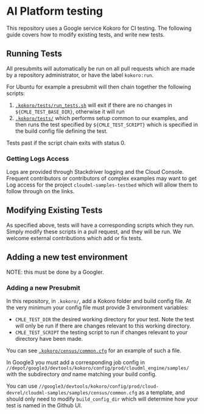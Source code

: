 # AI Platform testing

This repository uses a Google service Kokoro for CI testing. The following guide covers how to modify existing tests, and write new tests.

## Running Tests

All presubmits will automatically be run on all pull requests which are made by a repository administrator, or have the label `kokoro:run`.

For Ubuntu for example a presubmit will then chain together the following scripts:

1. [`.kokoro/tests/run_tests.sh`](.kokoro/tests/run_tests.sh) will exit if there are no changes in `${CMLE_TEST_BASE_DIR}`, otherwise it will run
2. [`.kokoro/tests/`](.kokoro/tests/) which performs setup common to our examples, and then runs the test specified by
`${CMLE_TEST_SCRIPT}` which is specified in the build config file defining the test.

Tests past if the script chain exits with status 0.

### Getting Logs Access

Logs are provided through Stackdriver logging and the Cloud Console. Frequent contributors or contributors of complex examples may want to get Log access for the project `cloudml-samples-testbed` which will allow them to follow through on the links.

## Modifying Existing Tests

As specified above, tests will have a corresponding scripts which they run. Simply modify these scripts in a pull request, and they will be run. We welcome external contributions which add or fix tests.

## Adding a new test environment

NOTE: this must be done by a Googler.

### Adding a new Presubmit

In this repository, in `.kokoro/`, add a Kokoro folder and build config file. At the very minimum your config file must provide 3 environment variables:

* `CMLE_TEST_DIR` the desired working directory for your test. Note the test will only be run if there are changes relevant to this working directory.
* `CMLE_TEST_SCRIPT` the testing script to run if changes relevant to your directory have been made.

You can see [`.kokoro/census/common.cfg`](.kokoro/census/common.cfg) for an example of such a file.

In Google3 you must add a corresponding job config in `//depot/google3/devtools/kokoro/config/prod/cloudml_engine/samples/` with the subdirectory *and* name matching your build config.

You can use `//google3/devtools/kokoro/config/prod/cloud-devrel/cloudml-samples/samples/census/common.cfg` as a template, and should only need to modify `build_config_dir` which will determine how your test is named in the Github UI.
